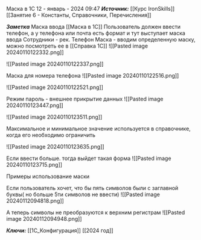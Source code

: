 
Маска в 1С
 12 - январь - 2024  09:47 
***Источник:***  [[Курс IronSkills]] [[Занятие 6 - Константы, Справочники, Перечисления]]

***Заметка*** 
Маска ввода [[Маска в 1С]]
Пользователь должен ввести телефон, а у телефона или почта есть формат
и тут выступает маска ввода
Сотрудники - рек. Телефон 
Маска - вводим определенную маску, можно посмотреть ее в [[Справка 1С]]
![[Pasted image 20240110122332.png]]

![[Pasted image 20240110122337.png]]

Маска для номера телефона
![[Pasted image 20240110122516.png]]

![[Pasted image 20240110122521.png]]

Режим пароль - внешнее прикрытие данных
![[Pasted image 20240110123447.png]]

![[Pasted image 20240110123511.png]]

Максимальное и минимальное значение используется в справочнике, когда его необходимо ограничить

![[Pasted image 20240110123635.png]]

Если ввести больше. тогда выйдет такая форма 
![[Pasted image 20240110123715.png]]

Примеры использование маски 

Если пользователь хочет, что бы  пять символов были с заглавной буквы( но больше 5ти символов не ввести)
![[Pasted image 20240112094818.png]]

А теперь символы не преобразуются к верхним регистрам
![[Pasted image 20240112094948.png]]



***Ключи:*** [[1С_Конфигурация]] [[2024 год]]